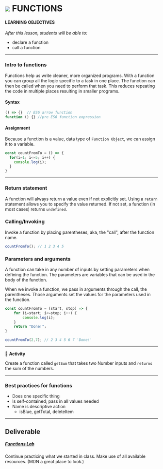 # ![](https://ga-dash.s3.amazonaws.com/production/assets/logo-9f88ae6c9c3871690e33280fcf557f33.png) FUNCTIONS

#### LEARNING OBJECTIVES

*After this lesson, students will be able to:*
- declare a function
- call a function

---

### Intro to functions

Functions help us write cleaner, more organized programs. With a function you can group all the logic specific to a task in one place. The function can then be called when you need to perform that task. This reduces repeating the code in multiple places resulting in smaller programs.

#### Syntax

```javascript
() => {}  // ES6 arrow function
function () {} //pre ES6 function expression

```
#### Assignment

Because a function is a value, data type of `Function Object`, we can assign it to a variable.

```javascript
const countFromTo = () => {
  for(i=1; i<=5; i++) {
    console.log(i);
  }
}
```
---

### Return statement

A function will always return a value even if not explicitly set. Using a `return` statement allows you to specify the value returned. If not set, a function (in most cases) returns `undefined`.



### Calling/Invoking

Invoke a function by placing parentheses, aka, the "call", after the function name.

```javascript
countFromTo(); // 1 2 3 4 5
```

### Parameters and arguments

A function can take in any number of inputs by setting parameters when defining the function. The parameters are variables that can be used in the body of the function.

When we invoke a function, we pass in arguments through the call, the parentheses. Those arguments set the values for the parameters used in the function.

```javascript
const countFromTo = (start, stop) => {
	for (i=start; i<=stop; i++) {
		console.log(i);
	}
	return "Done!";
}

countFromTo(2,7); // 2 3 4 5 6 7 'Done!'
```
---

&#x1F535; **Activity**

Create a function called `getSum` that takes two Number inputs and `returns` the sum of the numbers.

---
### Best practices for functions

- Does one specific thing
- Is self-contained; pass in all values needed
- Name is descriptive action
  - isBlue, getTotal, deleteItem

---

## Deliverable
##### [Functions Lab](https://git.generalassemb.ly/sf-sei-5/functions-lab) #####

Continue practicing what we started in class. Make use of all available resources. (MDN a great place to look.)
